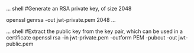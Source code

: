 ...
shell
#Generate an RSA private key, of size 2048

openssl genrsa -out jwt-private.pem 2048
...

...
shell
#Extract the public key from the key pair, which can be used in a certificate
openssl rsa -in jwt-private.pem -outform PEM -pubout -out jwt-public.pem